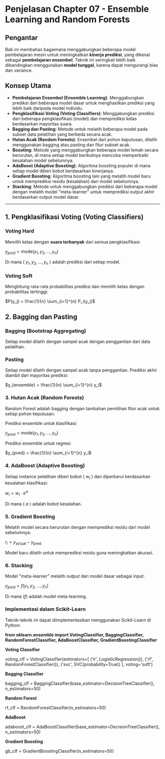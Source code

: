 # Penjelasan Chapter 07 - Ensemble Learning and Random Forests

## Pengantar
Bab ini membahas bagaimana menggabungkan beberapa model pembelajaran mesin untuk meningkatkan **kinerja prediksi**, yang dikenal sebagai **pembelajaran ensembel**. Teknik ini seringkali lebih baik dibandingkan menggunakan **model tunggal**, karena dapat mengurangi bias dan variance.

## Konsep Utama
- **Pembelajaran Ensembel (Ensemble Learning)**: Menggabungkan prediksi dari beberapa model dasar untuk menghasilkan prediksi yang lebih baik daripada model individu.
- **Pengklasifikasi Voting (Voting Classifiers)**: Menggabungkan prediksi dari beberapa pengklasifikasi (model) dan memprediksi kelas berdasarkan mayoritas suara.
- **Bagging dan Pasting**: Metode untuk melatih beberapa model pada subset data pelatihan yang berbeda secara acak.
- **Hutan Acak (Random Forests)**: Ensembel dari pohon keputusan, dilatih menggunakan bagging atau pasting dan fitur subset acak.
- **Boosting**: Metode yang menggabungkan beberapa model lemah secara berurutan, di mana setiap model berikutnya mencoba memperbaiki kesalahan model sebelumnya.
- **AdaBoost (Adaptive Boosting)**: Algoritma boosting populer di mana setiap model diberi bobot berdasarkan kinerjanya.
- **Gradient Boosting**: Algoritma boosting lain yang melatih model baru untuk memprediksi residu (kesalahan) dari model sebelumnya.
- **Stacking**: Metode untuk menggabungkan prediksi dari beberapa model dengan melatih model "meta-learner" untuk memprediksi output akhir berdasarkan output model dasar.

---

## 1. Pengklasifikasi Voting (Voting Classifiers)
### Voting Hard
Memilih kelas dengan **suara terbanyak** dari semua pengklasifikasi:

$y_{pred} = \text{mode}(y_1, y_2, ..., y_n)$

Di mana ( $y_1, y_2, ..., y_n$ ) adalah prediksi dari setiap model.


### Voting Soft
Menghitung rata-rata probabilitas prediksi dan memilih kelas dengan probabilitas tertinggi:

$P(y_j) = \frac{1}{n} \sum_{i=1}^{n} P_i(y_j)$

## 2. Bagging dan Pasting
### Bagging (Bootstrap Aggregating)
Setiap model dilatih dengan sampel acak dengan penggantian dari data pelatihan.

### Pasting
Setiap model dilatih dengan sampel acak tanpa penggantian.
Prediksi akhir diambil dari mayoritas prediksi:

$y_{ensemble} = \frac{1}{n} \sum_{i=1}^{n} y_i$

### 3. Hutan Acak (Random Forests)
Random Forest adalah bagging dengan tambahan pemilihan fitur acak untuk setiap pohon keputusan.

Prediksi ensemble untuk klasifikasi:

$y_{pred} = \text{mode}(y_1, y_2, ..., y_n)$

Prediksi ensemble untuk regresi:

$y_{pred} = \frac{1}{n} \sum_{i=1}^{n} y_i$

### 4. AdaBoost (Adaptive Boosting)
Setiap instance pelatihan diberi bobot ( $w_i$ ) dan diperbarui berdasarkan kesalahan klasifikasi:

$w_i = w_i \cdot e^{\alpha}$

Di mana ( $\alpha$ ) adalah bobot kesalahan.

### 5. Gradient Boosting
Melatih model secara berurutan dengan memprediksi residu dari model sebelumnya:

$r_i = y_{\text{actual}} - y_{\text{pred}}$

Model baru dilatih untuk memprediksi residu guna meningkatkan akurasi.

### 6. Stacking
Model "meta-learner" melatih output dari model dasar sebagai input:

$y_{pred} = f(y_1, y_2, ..., y_n)$

Di mana ($f$) adalah model meta-learning.

### Implementasi dalam Scikit-Learn
Teknik-teknik ini dapat diimplementasikan menggunakan Scikit-Learn di Python:


**from sklearn.ensemble import VotingClassifier, BaggingClassifier, RandomForestClassifier, AdaBoostClassifier, GradientBoostingClassifier**

**Voting Classifier**

voting_clf = VotingClassifier(estimators=[
    ('lr', LogisticRegression()),
    ('rf', RandomForestClassifier()),
    ('svc', SVC(probability=True))
], voting='soft')

**Bagging Classifier**

bagging_clf = BaggingClassifier(base_estimator=DecisionTreeClassifier(), n_estimators=50)

**Random Forest**

rf_clf = RandomForestClassifier(n_estimators=50)

**AdaBoost**

adaboost_clf = AdaBoostClassifier(base_estimator=DecisionTreeClassifier(), n_estimators=50)

**Gradient Boosting**

gb_clf = GradientBoostingClassifier(n_estimators=50)
